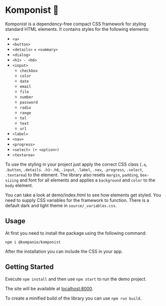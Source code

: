 # Komponist 🎹

Komponist is a dependency-free compact CSS framework for styling standard HTML elements.
It contains styles for the following elements:

* `<a>`
* `<button>`
* `<details>` + `<summary>`
* `<dialog>`
* `<h1> - <h6>`
* `<input>`
    * `checkbox`
    * `color`
    * `date`
    * `email`
    * `file`
    * `number`
    * `password`
    * `radio`
    * `range`
    * `tel`
    * `text`
    * `url`
* `<label>`
* `<nav>`
* `<progress>`
* `<select> (+ <option>)`
* `<textarea>`

To use the styling in your project just apply the correct CSS class (`.a`, `.button`, `.details`. `.h1`-`.h6`, `.input`, `.label`, `.nav`, `.progress`, `.select`, `.textarea`) to the element.
The library also resets `margin`, `padding`, `box-sizing` and font for all elements and applies a `background` and `color` to the `body` element.

You can take a look at demo/index.html to see how elements get styled.
You need to supply CSS variables for the framework to function.
There is a default dark and light theme in `source/_variables.css`.

## Usage

At first you need to install the package using the following command:

```
npm i @kompanie/komponist
```

After the installation you can include the CSS in your app.

## Getting Started

Execute `npm install` and then use `npm start` to run the demo project.

The site will be available at [localhost:8000](http://localhost:8000).

To create a minified build of the library you can use `npm run build`.